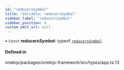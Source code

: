 ```yaml
---
id: "reducersSymbol"
title: "Variable: reducersSymbol"
sidebar_label: "reducersSymbol"
sidebar_position: 0
custom_edit_url: null
---
```


• `Const` **reducersSymbol**: typeof [`reducersSymbol`](reducersSymbol.md)

#### Defined in

onekijs/packages/onekijs-framework/src/types/app.ts:13
